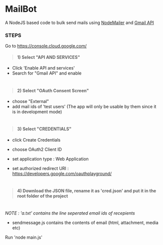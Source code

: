 # MailBot
A NodeJS based code to bulk send mails using [NodeMailer](https://nodemailer.com/) and [Gmail API](https://developers.google.com/gmail/api/quickstart/nodejs)

### STEPS

Go to https://console.cloud.google.com/

> #### 1) Select "API AND SERVICES"
+ Click 'Enable API and services'
+  Search for "Gmail API" and enable
#
> #### 2)  Select "OAuth Consent Screen"
+ choose "External"
+ add mail ids of 'test users' (The app will only be usable by them since it is in development mode)
#

> #### 3) Select "CREDENTIALS"
+ click Create Credentials
+ choose OAuth2 Client ID

+ set application type : Web Application
+ set authorized redirect URI : https://developers.google.com/oauthplayground/
#
> #### 4) Download the JSON file, rename it as 'cred.json' and put it in the root folder of the project

#


*NOTE : 'a.txt' contains the line seperated email ids of recepients*
* sendmessage.js contains the contents of email (html, attachment, media etc)

Run 'node main.js'

